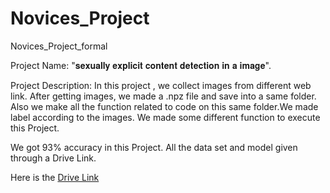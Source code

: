 # Novices_Project
Novices_Project_formal

Project Name: "𝐬𝐞𝐱𝐮𝐚𝐥𝐥𝐲 𝐞𝐱𝐩𝐥𝐢𝐜𝐢𝐭 𝐜𝐨𝐧𝐭𝐞𝐧𝐭 𝐝𝐞𝐭𝐞𝐜𝐭𝐢𝐨𝐧 𝐢𝐧 𝐚 𝐢𝐦𝐚𝐠𝐞".



Project Description: 
In this project , we collect images from different web link. After getting images, we made a .npz file and save into a same folder.
Also we make all the function related to code on this same folder.We made label according to the images.
We made some different function to execute this Project.

We got 93% accuracy in this Project.
All the data set and model given through a Drive Link.

Here is the [Drive Link](https://drive.google.com/drive/folders/1aFbaYX5ptiA920RBKrRB7YsEaO5Bv7Ka?usp=sharing)
